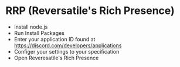 # RRP (Reversatile's Rich Presence)
- Install node.js
- Run Install Packages
- Enter your application ID found at https://discord.com/developers/applications
- Configer your settings to your specification
- Open Reveresatile's Rich Presence
